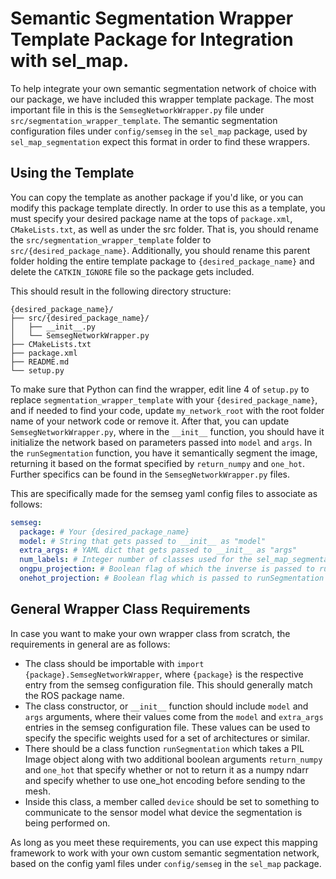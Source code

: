 # Semantic Segmentation Wrapper Template Package for Integration with sel_map.

To help integrate your own semantic segmentation network of choice with our package, we have included this wrapper template package.
The most important file in this is the `SemsegNetworkWrapper.py` file under `src/segmentation_wrapper_template`.
The semantic segmentation configuration files under `config/semseg` in the `sel_map` package, used by `sel_map_segmentation` expect this format in order to find these wrappers.

## Using the Template
You can copy the template as another package if you'd like, or you can modify this package template directly.
In order to use this as a template, you must specify your desired package name at the tops of `package.xml`, `CMakeLists.txt`, as well as under the src folder.
That is, you should rename the `src/segmentation_wrapper_template` folder to `src/{desired_package_name}`.
Additionally, you should rename this parent folder holding the entire template package to `{desired_package_name}` and delete the `CATKIN_IGNORE` file so the package gets included.

This should result in the following directory structure:
```
{desired_package_name}/
├── src/{desired_package_name}/
│   ├── __init__.py
│   └── SemsegNetworkWrapper.py
├── CMakeLists.txt
├── package.xml
├── README.md
└── setup.py
```

To make sure that Python can find the wrapper, edit line 4 of `setup.py` to replace `segmentation_wrapper_template` with your `{desired_package_name}`, and if needed to find your code, update `my_network_root` with the root folder name of your network code or remove it.
After that, you can update `SemsegNetworkWrapper.py`, where in the `__init__` function, you should have it initialize the network based on parameters passed into `model` and `args`.
In the `runSegmentation` function, you have it semantically segment the image, returning it based on the format specified by `return_numpy` and `one_hot`.
Further specifics can be found in the `SemsegNetworkWrapper.py` files.

This are specifically made for the semseg yaml config files to associate as follows:
```yaml
semseg:
  package: # Your {desired_package_name}
  model: # String that gets passed to __init__ as "model"
  extra_args: # YAML dict that gets passed to __init__ as "args"
  num_labels: # Integer number of classes used for the sel_map_segmentation package
  ongpu_projection: # Boolean flag of which the inverse is passed to runSegmentation as "return_numpy"
  onehot_projection: # Boolean flag which is passed to runSegmentation as "one_hot"
```

## General Wrapper Class Requirements
In case you want to make your own wrapper class from scratch, the requirements in general are as follows:

* The class should be importable with `import {package}.SemsegNetworkWrapper`, where `{package}` is the respective entry from the semseg configuration file. This should generally match the ROS package name.
* The class constructor, or `__init__` function should include `model` and `args` arguments, where their values come from the `model` and `extra_args` entries in the semseg configuration file. These values can be used to specify the specific weights used for a set of architectures or similar.
* There should be a class function `runSegmentation` which takes a PIL Image object along with two additional boolean arguments `return_numpy` and `one_hot` that specify whether or not to return it as a numpy ndarr and specify whether to use one_hot encoding before sending to the mesh.
* Inside this class, a member called `device` should be set to something to communicate to the sensor model what device the segmentation is being performed on.

As long as you meet these requirements, you can use expect this mapping framework to work with your own custom semantic segmentation network, based on the config yaml files under `config/semseg` in the `sel_map` package.